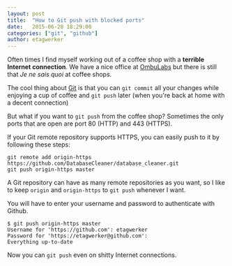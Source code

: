 ```yaml
---
layout: post
title:  "How to Git push with blocked ports"
date:   2015-06-28 18:29:00
categories: ["git", "github"]
author: etagwerker
---
```


Often times I find myself working out of a coffee shop with a **terrible Internet connection**. We have a nice office at [OmbuLabs](https://es.foursquare.com/v/ombushop-hq/52f0e47311d25da04d101b62) but there is still that *Je ne sais quoi* at coffee shops.

The cool thing about [Git](https://git-scm.com/) is that you can `git commit` all your changes while enjoying a cup of coffee and `git push` later (when you're back at home with a decent connection)

But what if you want to `git push` from the coffee shop? Sometimes the only ports that are open are port 80 (HTTP) and 443 (HTTPS).

If your Git remote repository supports HTTPS, you can easily push to it by following these steps:

    git remote add origin-https https://github.com/DatabaseCleaner/database_cleaner.git
    git push origin-https master

A Git repository can have as many remote repositories as you want, so I like to keep `origin` and `origin-https` to `git push` whenever I want.

You will have to enter your username and password to authenticate with Github.

    $ git push origin-https master
    Username for 'https://github.com': etagwerker
    Password for 'https://etagwerker@github.com':
    Everything up-to-date

Now you can `git push` even on shitty Internet connections. 
